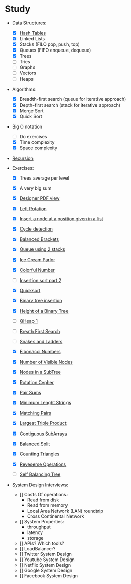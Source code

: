 # Study

- Data Structures:
  - [X] [Hash Tables](ransomNote.py)
  - [X] Linked Lists
  - [X] Stacks (FILO pop, push, top)
  - [X] Queues (FIFO enqueue, dequeue)
  - [X] Trees
  - [ ] Tries
  - [ ] Graphs
  - [ ] Vectors
  - [ ] Heaps

- Algorithms:
  - [X] Breadth-first search (queue for iterative approach)
  - [X] Depth-first search (stack for iterative approach)
  - [X] Merge Sort
  - [X] Quick Sort

- Big O notation
  - [ ] Do exercises
  - [X] Time complexity
  - [X] Space complexity

- [Recursion](docs/recursion.md)

- Exercises:
  - [X] Trees average per level
  - [X] A very big sum
  - [X] [Designer PDF view](https://www.hackerrank.com/challenges/designer-pdf-viewer/problem)
  - [X] [Left Rotation](https://www.hackerrank.com/challenges/ctci-array-left-rotation/problem)
  - [X] [Insert a node at a position given in a list](https://www.hackerrank.com/challenges/insert-a-node-at-a-specific-position-in-a-linked-list/problem)
  - [X] [Cycle detection](https://www.hackerrank.com/challenges/detect-whether-a-linked-list-contains-a-cycle/problem%20)
  - [X] [Balanced Brackets](https://www.hackerrank.com/challenges/balanced-brackets/problem)
  - [X] [Queue using 2 stacks](https://www.hackerrank.com/challenges/queue-using-two-stacks/problem)
  - [X] [Ice Cream Parlor](https://www.hackerrank.com/challenges/icecream-parlor/problem)
  - [X] [Colorful Number](https://algorithms.tutorialhorizon.com/colorful-numbers/)
  - [ ] [Insertion sort part 2](https://www.hackerrank.com/challenges/insertionsort2/problem)
  - [X] [Quicksort](https://www.hackerrank.com/challenges/quicksort2/problem)
  - [X] [Binary tree insertion](https://www.hackerrank.com/challenges/binary-search-tree-insertion/problem) 
  - [X] [Height of a Binary Tree](https://www.hackerrank.com/challenges/tree-height-of-a-binary-tree/problem)
  - [ ] [QHeap 1](https://www.hackerrank.com/challenges/qheap1/problem)
  - [ ] [Breath First Search](https://www.hackerrank.com/challenges/bfsshortreach/problem)
  - [ ] [Snakes and Ladders](https://www.hackerrank.com/challenges/the-quickest-way-up/problem)
  - [X] [Fibonacci Numbers](https://www.hackerrank.com/challenges/functional-programming-warmups-in-recursion---fibonacci-numbers/problem)
  - [X] [Number of Visible Nodes](https://www.facebookrecruiting.com/portal/coding_practice_question/?problem_id=495004218121393&c=627647744968810&ppid=454615229006519&practice_plan=0)
  - [X] [Nodes in a SubTree](https://www.facebookrecruiting.com/portal/coding_practice_question/?problem_id=3068294883205371&c=627647744968810&ppid=454615229006519&practice_plan=0)
  - [X] [Rotation Cypher](https://www.facebookrecruiting.com/portal/coding_practice_question/?problem_id=226517205173943&c=627647744968810&ppid=454615229006519&practice_plan=1)
  - [X] [Pair Sums](https://www.facebookrecruiting.com/portal/coding_practice_question/?problem_id=840934449713537&c=627647744968810&ppid=454615229006519)
  - [X] [Minimum Lenght Strings](https://www.facebookrecruiting.com/portal/coding_practice_question/?problem_id=2237975393164055&c=627647744968810&ppid=454615229006519&practice_plan=)
  - [X] [Matching Pairs](https://www.facebookrecruiting.com/portal/coding_practice_question/?problem_id=559324704673058&c=627647744968810&ppid=454615229006519&practice_plan=0)
  - [X] [Largest Triple Product](https://www.facebookrecruiting.com/portal/coding_practice_question/?problem_id=510655302929581&c=627647744968810&ppid=454615229006519&practice_plan=0)
  - [X] [Contiguous SubArrays](https://www.facebookrecruiting.com/portal/coding_practice_question/?problem_id=226517205173943&c=627647744968810&ppid=454615229006519&practice_plan=1)
  - [X] [Balanced Split](https://www.facebookrecruiting.com/portal/coding_practice_question/?problem_id=226994905008716&c=627647744968810&ppid=454615229006519&practice_plan=0)
  - [X] [Counting Triangles](https://www.facebookrecruiting.com/portal/coding_practice_question/?problem_id=720422605157879&c=627647744968810&ppid=454615229006519&practice_plan=0)
  - [X] [Reveserse Operations](https://www.facebookrecruiting.com/portal/coding_practice_question/?problem_id=623634548182866&c=627647744968810&ppid=454615229006519&practice_plan=0)
  - [ ] [Self Balancing Tree](https://www.hackerrank.com/challenges/self-balancing-tree/problem)
  
  
  
  
  
- System Design Interviews:
  - [] Costs Of operations:
    - Read from disk
    - Read from memory
    - Local Area Network (LAN) roundtrip
    - Cross Continental Network
  - [] System Properties:
      - throughput
      - latency
      - storage
  - [] APIs? Which tools?
  - [] LoadBalancer?
  - [] Twitter System Design
  - [] Youtube System Design
  - [] Netflix System Design
  - [] Google System Design
  - [] Facebook System Design
  
  

      